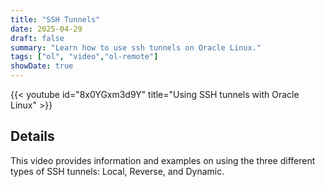 ```yaml
---
title: "SSH Tunnels"
date: 2025-04-29
draft: false
summary: "Learn how to use ssh tunnels on Oracle Linux."
tags: ["ol", "video","ol-remote"]
showDate: true
---
```


{{< youtube id="8x0YGxm3d9Y" title="Using SSH tunnels with Oracle Linux" >}}

## Details

This video provides information and examples on using the three different types of SSH tunnels: Local, Reverse, and Dynamic. 
